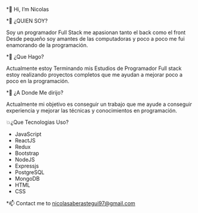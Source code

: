 *👋 Hi, I’m Nicolas

*👀 ¿QUIEN SOY?

Soy un programador Full Stack me apasionan tanto el back como el front Desde pequeño soy amantes de las computadoras y poco a poco me fui enamorando de la programación.
  
*🌱 ¿Que Hago?

Actualmente estoy Terminando mis Estudios de Programador Full stack estoy realizando proyectos completos que me ayudan a mejorar poco a poco en la programación.
 
*💞️ ¿A Donde Me dirijo?

Actualmente mi objetivo es conseguir un trabajo que me ayude a conseguir experiencia y mejorar las técnicas y conocimientos en programación.

💥¿Que Tecnologias Uso?

* JavaScript
* ReactJS
* Redux
* Bootstrap
* NodeJS
* Expressjs
* PostgreSQL
* MongoDB
* HTML
* CSS

*📫 Contact me to nicolasaberastegui97@gmail.com  

